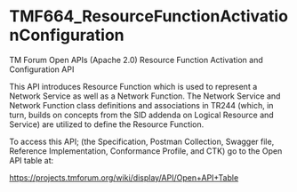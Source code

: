 # TMF664_ResourceFunctionActivationConfiguration
TM Forum Open APIs (Apache 2.0) Resource Function Activation and Configuration API

This API introduces Resource Function which is used to represent a Network Service
as well as a Network Function. The Network Service and Network Function class definitions
and associations in TR244 (which, in turn, builds on concepts from the SID addenda
on Logical Resource and Service) are utilized to define the Resource Function.

To access this API; (the Specification, Postman Collection, Swagger file, 
Reference Implementation, Conformance Profile, and CTK) go to the Open API table at:

https://projects.tmforum.org/wiki/display/API/Open+API+Table

